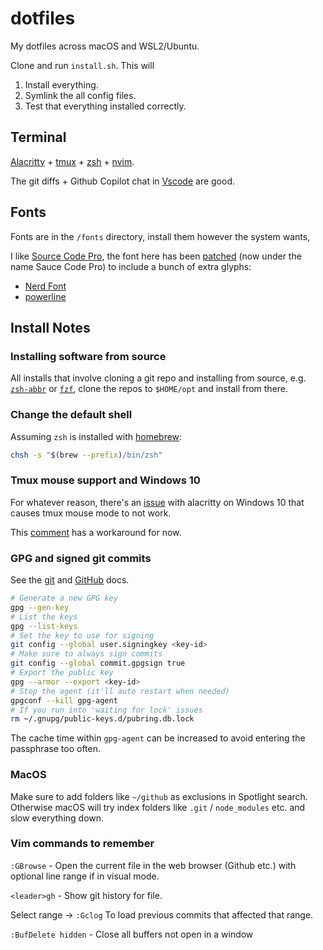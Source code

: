 # dotfiles

My dotfiles across macOS and WSL2/Ubuntu.

Clone and run `install.sh`. This will

1. Install everything.
2. Symlink the all config files.
3. Test that everything installed correctly.

## Terminal

[Alacritty](https://github.com/alacritty/alacritty) +
[tmux](https://github.com/tmux/tmux/wiki) + [zsh](https://www.zsh.org/) +
[nvim](https://neovim.io/).

The git diffs + Github Copilot chat in
[Vscode](https://code.visualstudio.com/docs/setup/setup-overview) are good.

## Fonts

Fonts are in the `/fonts` directory, install them however the system wants,

I like [Source Code Pro](https://github.com/adobe-fonts/source-code-pro),
the font here has been
[patched](https://github.com/ryanoasis/nerd-fonts?tab=readme-ov-file#font-patcher)
(now under the name Sauce Code Pro) to include a bunch of extra glyphs:

- [Nerd Font](https://www.nerdfonts.com/#home)
- [powerline](https://github.com/powerline/fonts)

## Install Notes

### Installing software from source

All installs that involve cloning a git repo and installing from source, e.g.
[`zsh-abbr`](https://github.com/olets/zsh-abbr) or
[`fzf`](https://github.com/junegunn/fzf), clone the repos to `$HOME/opt` and
install from there.

### Change the default shell

Assuming `zsh` is installed with [homebrew](https://brew.sh/):

```bash
chsh -s "$(brew --prefix)/bin/zsh"
```

### Tmux mouse support and Windows 10

For whatever reason, there's an
[issue](https://github.com/alacritty/alacritty/issues/1663) with alacritty on
Windows 10 that causes tmux mouse mode to not work.

This
[comment](https://github.com/alacritty/alacritty/issues/1663#issuecomment-1917418514)
has a workaround for now.

### GPG and signed git commits

See the [git](https://git-scm.com/book/en/v2/Git-Tools-Signing-Your-Work) and [GitHub](https://docs.github.com/en/authentication/managing-commit-signature-verification/generating-a-new-gpg-key) docs.

```bash
# Generate a new GPG key
gpg --gen-key
# List the keys
gpg --list-keys
# Set the key to use for signing
git config --global user.signingkey <key-id>
# Make sure to always sign commits
git config --global commit.gpgsign true
# Export the public key
gpg --armor --export <key-id>
# Stop the agent (it'll auto restart when needed)
gpgconf --kill gpg-agent
# If you run into 'waiting for lock' issues
rm ~/.gnupg/public-keys.d/pubring.db.lock
```

The cache time within `gpg-agent` can be increased to avoid entering the passphrase too often.

### MacOS

Make sure to add folders like `~/github` as exclusions in Spotlight search.
Otherwise macOS will try index folders like `.git` / `node_modules` etc. and slow everything down.

### Vim commands to remember

`:GBrowse` - Open the current file in the web browser (Github etc.) with optional line range if in visual mode.

`<leader>gh` - Show git history for file.

Select range -> `:Gclog` To load previous commits that affected that range.

`:BufDelete hidden` - Close all buffers not open in a window
